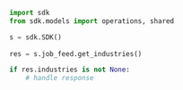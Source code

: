 <!-- Start SDK Example Usage -->
```python
import sdk
from sdk.models import operations, shared

s = sdk.SDK()
    
res = s.job_feed.get_industries()

if res.industries is not None:
    # handle response
```
<!-- End SDK Example Usage -->